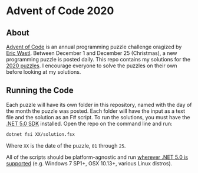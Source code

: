 # Advent of Code 2020

## About

[Advent of Code](https://adventofcode.com/) is an annual programming puzzle challenge oragized by [Eric Wastl](http://was.tl/). Between December 1 and December 25 (Christmas), a new programming puzzle is posted daily. This repo contains my solutions for the [2020 puzzles](https://adventofcode.com/2020). I encourage everyone to solve the puzzles on their own before looking at my solutions.

## Running the Code

Each puzzle will have its own folder in this repository, named with the day of the month the puzzle was posted. Each folder will have the input as a text file and the solution as an F# script. To run the solutions, you must have the [.NET 5.0 SDK](https://dotnet.microsoft.com/download/dotnet/5.0) installed. Open the repo on the command line and run:
```sh
dotnet fsi XX/solution.fsx
```
Where `XX` is the date of the puzzle, `01` through `25`.

All of the scripts should be platform-agnostic and run [wherever .NET 5.0 is supported](https://github.com/dotnet/core/blob/master/release-notes/5.0/5.0-supported-os.md) (e.g. Windows 7 SP1+, OSX 10.13+, various Linux distros).
